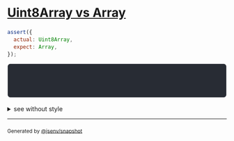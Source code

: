 # [Uint8Array vs Array](../../array_typed.test.js#L77)

```js
assert({
  actual: Uint8Array,
  expect: Array,
});
```

![img](throw.svg)

<details>
  <summary>see without style</summary>

```console
AssertionError: actual and expect are different

actual: Uint8Array
expect: Array
```

</details>


---

<sub>
  Generated by <a href="https://github.com/jsenv/core/tree/main/packages/independent/snapshot">@jsenv/snapshot</a>
</sub>
